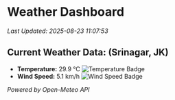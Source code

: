 
# Weather Dashboard

_Last Updated: 2025-08-23 11:07:53_

## Current Weather Data: (Srinagar, JK)
- **Temperature:** 29.9 °C ![Temperature Badge](https://img.shields.io/badge/Temperature-Medium%20Temp-green)
- **Wind Speed:** 5.1 km/h ![Wind Speed Badge](https://img.shields.io/badge/Wind%20Speed-Light%20Wind-blue)

*Powered by Open-Meteo API*
